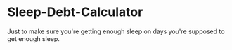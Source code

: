 # Sleep-Debt-Calculator
Just to make sure you're getting enough sleep on days you're supposed to get enough sleep. 
